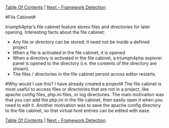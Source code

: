 [Table Of Contents](/#toc) | [Next - Framework Detection](/framework-detection/)

#File Cabinet#

triumph4php's file cabinet feature stores files and directories for later opening.
Interesting facts about the file cabinet:

* Any file or directory can be stored; it need not be inside a defined project
* When a file is activated in the file cabinet, it is opened 
* When a directory is activated in the file cabinet, a triumph4php explorer panel is 
  opened to the directory (i.e. the contents of the directory are shown).
* The files / directories in the file cabinet persist across editor restarts.

#Why would I use this? I have already created a project#
The file cabinet is most useful to access files or directories that are not in
a project, like apache config files, php.ini files, or log directories. The main
motivation was that you can add the php.ini in the file cabinet, then easily 
open it when you need to edit it. Another motivation was to save the apache
config directory to the file cabinet, so that virtual host entries can be
edited with ease.

[Table Of Contents](/#toc) | [Next - Framework Detection](/framework-detection/)